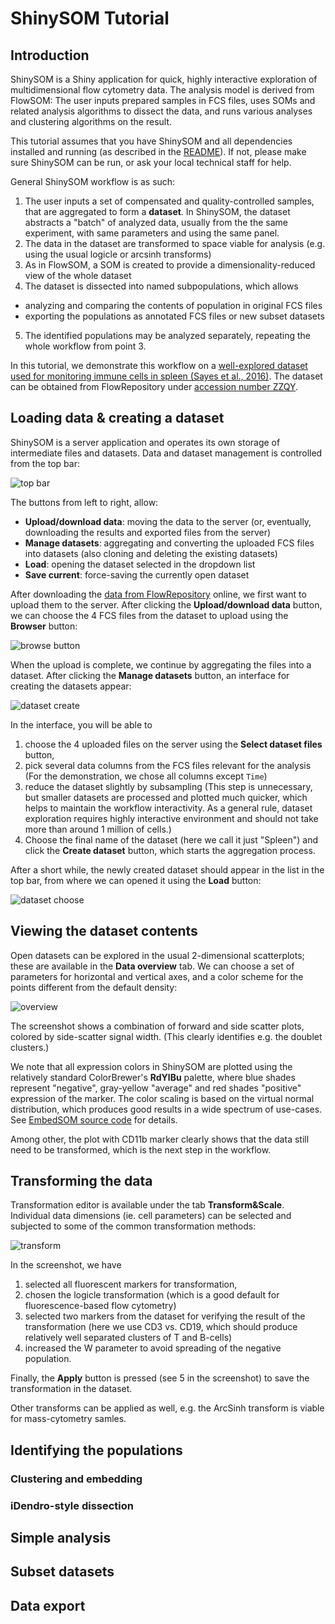 
# ShinySOM Tutorial

## Introduction

ShinySOM is a Shiny application for quick, highly interactive exploration of multidimensional flow cytometry data. The analysis model is derived from FlowSOM: The user inputs prepared samples in FCS files, uses SOMs and related analysis algorithms to dissect the data, and runs various analyses and clustering algorithms on the result.

This tutorial assumes that you have ShinySOM and all dependencies installed and running (as described in the [README](./README.md)). If not, please make sure ShinySOM can be run, or ask your local technical staff for help.

General ShinySOM workflow is as such:

1. The user inputs a set of compensated and quality-controlled samples, that are aggregated to form a **dataset**. In ShinySOM, the dataset abstracts a "batch" of analyzed data, usually from the the same experiment, with same parameters and using the same panel.
2. The data in the dataset are transformed to space viable for analysis (e.g. using the usual logicle or arcsinh transforms)
3. As in FlowSOM, a SOM is created to provide a dimensionality-reduced view of the whole dataset
4. The dataset is dissected into named subpopulations, which allows
  - analyzing and comparing the contents of population in original FCS files
  - exporting the populations as annotated FCS files or new subset datasets
5. The identified populations may be analyzed separately, repeating the whole workflow from point 3.

In this tutorial, we demonstrate this workflow on a [well-explored dataset used for monitoring immune cells in spleen (Sayes et al., 2016)](https://www.nature.com/articles/nri.2016.56). The dataset can be obtained from FlowRepository under [accession number ZZQY](https://flowrepository.org/id/FR-FCM-ZZQY).

## Loading data & creating a dataset

ShinySOM is a server application and operates its own storage of intermediate files and datasets. Data and dataset management is controlled from the top bar:

![top bar](media/tutorial-topbar.png?raw=true)

The buttons from left to right, allow:

- **Upload/download data**: moving the data to the server (or, eventually, downloading the results and exported files from the server)
- **Manage datasets**: aggregating and converting the uploaded FCS files into datasets (also cloning and deleting the existing datasets)
- **Load**: opening the dataset selected in the dropdown list
- **Save current**: force-saving the currently open dataset

After downloading the [data from FlowRepository](https://flowrepository.org/id/FR-FCM-ZZQY) online, we first want to upload them to the server. After clicking the **Upload/download data** button, we can choose the 4 FCS files from the dataset to upload using the **Browser** button:

![browse button](media/tutorial-upload.png?raw=true)

When the upload is complete, we continue by aggregating the files into a dataset. After clicking the **Manage datasets** button, an interface for creating the datasets appear:

![dataset create](media/tutorial-dscreate.png?raw=true)

In the interface, you will be able to

1. choose the 4 uploaded files on the server using the **Select dataset files** button,
2. pick several data columns from the FCS files relevant for the analysis (For the demonstration, we chose all columns except `Time`)
3. reduce the dataset slightly by subsampling (This step is unnecessary, but smaller datasets are processed and plotted much quicker, which helps to maintain the workflow interactivity. As a general rule, dataset exploration requires highly interactive environment and should not take more than around 1 million of cells.)
4. Choose the final name of the dataset (here we call it just "Spleen") and click the **Create dataset** button, which starts the aggregation process.

After a short while, the newly created dataset should appear in the list in the top bar, from where we can opened it using the **Load** button:

![dataset choose](media/tutorial-dschoose.png?raw=true)

## Viewing the dataset contents

Open datasets can be explored in the usual 2-dimensional scatterplots; these are available in the **Data overview** tab. We can choose a set of parameters for horizontal and vertical axes, and a color scheme for the points different from the default density:

![overview](media/tutorial-overview.png?raw=true)

The screenshot shows a combination of forward and side scatter plots, colored by side-scatter signal width. (This clearly identifies e.g. the doublet clusters.)

We note that all expression colors in ShinySOM are plotted using the relatively standard ColorBrewer's **RdYlBu** palette, where blue shades represent "negative", gray-yellow "average" and red shades "positive" expression of the marker. The color scaling is based on the virtual normal distribution, which produces good results in a wide spectrum of use-cases. See [EmbedSOM source code](https://github.com/exaexa/EmbedSOM/blob/master/R/utils.R) for details.

Among other, the plot with CD11b marker clearly shows that the data still need to be transformed, which is the next step in the workflow.

## Transforming the data

Transformation editor is available under the tab **Transform&Scale**. Individual data dimensions (ie. cell parameters) can be selected and subjected to some of the common transformation methods:

![transform](media/tutorial-transform.png?raw=true)

In the screenshot, we have

1. selected all fluorescent markers for transformation,
2. chosen the logicle transformation (which is a good default for fluorescence-based flow cytometry)
3. selected two markers from the dataset for verifying the result of the transformation (here we use CD3 vs. CD19, which should produce relatively well separated clusters of T and B-cells)
4. increased the W parameter to avoid spreading of the negative population.

Finally, the **Apply** button is pressed (see 5 in the screenshot) to save the transformation in the dataset.

Other transforms can be applied as well, e.g. the ArcSinh transform is viable for mass-cytometry samles.

## Identifying the populations

### Clustering and embedding

### iDendro-style dissection

## Simple analysis

## Subset datasets

## Data export
